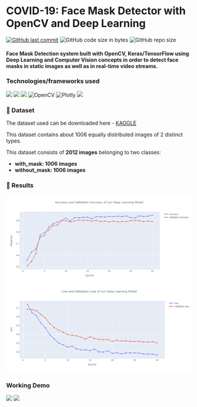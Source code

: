 # COVID-19: Face Mask Detector with OpenCV and Deep Learning
[![GitHub last commit](https://img.shields.io/github/last-commit/koushik2001/COVID-19-Face-Mask-Detector-with-OpenCV-and-Deep-Learning?label=Last%20commit&color=green&logo=git&logoColor=white&style=flat)](https://github.com/koushik2001/COVID-19-Face-Mask-Detector-with-OpenCV-and-Deep-Learning)
![GitHub code size in bytes](https://img.shields.io/github/languages/code-size/koushik2001/COVID-19-Face-Mask-Detector-with-OpenCV-and-Deep-Learning?label=Code%20size&logo=python&logoColor=white&style=flat)
![GitHub repo size](https://img.shields.io/github/repo-size/koushik2001/COVID-19-Face-Mask-Detector-with-OpenCV-and-Deep-Learning?label=Repo%20size&color=red&logo=github&logoColor=white&style=flat) 

#### Face Mask Detection system built with OpenCV, Keras/TensorFlow using Deep Learning and Computer Vision concepts in order to detect face masks in static images as well as in real-time video streams.

### Technologies/frameworks used

<img src="https://img.shields.io/badge/python%20-%2314354C.svg?&style=for-the-badge&logo=python&logoColor=white"/> <img src="https://img.shields.io/badge/Keras%20-%23D00000.svg?&style=for-the-badge&logo=Keras&logoColor=white"/> <img src="https://img.shields.io/badge/TensorFlow%20-%23FF6F00.svg?&style=for-the-badge&logo=TensorFlow&logoColor=white" />
![OpenCV](https://img.shields.io/badge/Opencv-red.svg?&style=for-the-badge&logo=open-source-initiative&logoColor=white) ![Plotly](https://img.shields.io/badge/Plotly-49587c.svg?&style=for-the-badge&logo=power-bi&logoColor=white) <img src="https://img.shields.io/badge/Jupyter%20-%23F37626.svg?&style=for-the-badge&logo=Jupyter&logoColor=white"/> 

### :file_folder: Dataset
The dataset used can be downloaded here - [KAGGLE](https://www.kaggle.com/prithwirajmitra/covid-face-mask-detection-dataset)

This dataset contains about 1006 equally distributed images of 2 distinct types.

This dataset consists of __2012 images__ belonging to two classes:
*	__with_mask: 1006 images__
*	__without_mask: 1006 images__

### :key: Results
![](https://github.com/koushik2001/COVID-19-Face-Mask-Detector-with-OpenCV-and-Deep-Learning/blob/main/Docs/accuracy.png)
![](https://github.com/koushik2001/COVID-19-Face-Mask-Detector-with-OpenCV-and-Deep-Learning/blob/main/Docs/loss.png)

### Working Demo
![](https://github.com/koushik2001/COVID-19-Face-Mask-Detector-with-OpenCV-and-Deep-Learning/blob/main/Docs/multiplemasksgithubop.PNG) ![](https://github.com/koushik2001/COVID-19-Face-Mask-Detector-with-OpenCV-and-Deep-Learning/blob/main/Docs/nomaskgithubop.PNG) 











